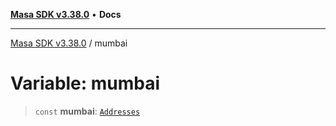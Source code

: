 [**Masa SDK v3.38.0**](../README.md) • **Docs**

***

[Masa SDK v3.38.0](../globals.md) / mumbai

# Variable: mumbai

> `const` **mumbai**: [`Addresses`](../interfaces/Addresses.md)

